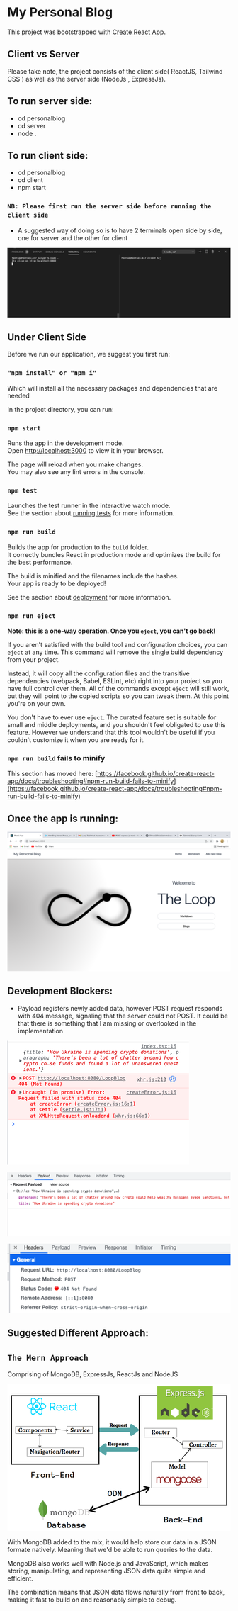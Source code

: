 # My Personal Blog

This project was bootstrapped with [Create React App](https://github.com/facebook/create-react-app).

## Client vs Server

Please take note, the project consists of the client side( ReactJS, Tailwind CSS ) as well as the server side (NodeJs , ExpressJs).

## To run server side:

- cd personalblog
- cd server
- node .

## To run client side:

- cd personalblog
- cd client
- npm start

### `NB: Please first run the server side before running the client side`

- A suggested way of doing so is to have 2 terminals open side by side, one for server and the other for client

![Client Vs Server](/personalblog/client/src/assets/ClientvsServer.png)

## Under Client Side

Before we run our application, we suggest you first run:

### `"npm install" or "npm i"`

Which will install all the necessary packages and dependencies that are needed

In the project directory, you can run:

### `npm start`

Runs the app in the development mode.\
Open [http://localhost:3000](http://localhost:3000) to view it in your browser.

The page will reload when you make changes.\
You may also see any lint errors in the console.

### `npm test`

Launches the test runner in the interactive watch mode.\
See the section about [running tests](https://facebook.github.io/create-react-app/docs/running-tests) for more information.

### `npm run build`

Builds the app for production to the `build` folder.\
It correctly bundles React in production mode and optimizes the build for the best performance.

The build is minified and the filenames include the hashes.\
Your app is ready to be deployed!

See the section about [deployment](https://facebook.github.io/create-react-app/docs/deployment) for more information.

### `npm run eject`

**Note: this is a one-way operation. Once you `eject`, you can't go back!**

If you aren't satisfied with the build tool and configuration choices, you can `eject` at any time. This command will remove the single build dependency from your project.

Instead, it will copy all the configuration files and the transitive dependencies (webpack, Babel, ESLint, etc) right into your project so you have full control over them. All of the commands except `eject` will still work, but they will point to the copied scripts so you can tweak them. At this point you're on your own.

You don't have to ever use `eject`. The curated feature set is suitable for small and middle deployments, and you shouldn't feel obligated to use this feature. However we understand that this tool wouldn't be useful if you couldn't customize it when you are ready for it.

### `npm run build` fails to minify

This section has moved here: [https://facebook.github.io/create-react-app/docs/troubleshooting#npm-run-build-fails-to-minify](https://facebook.github.io/create-react-app/docs/troubleshooting#npm-run-build-fails-to-minify)

## Once the app is running:

![App](/personalblog/client/src/assets/OpeningPage.png)

## Development Blockers:

- Payload registers newly added data, however POST request responds with 404 message, signaling that the server could not POST. It could be that there is something that I am missing or overlooked in the implementation

![Error](/personalblog/client/src/assets/Error.png)

![Payload](/personalblog/client/src/assets/Payload.png)

![Status](/personalblog/client/src/assets/Status.png)

## Suggested Different Approach:

## `The Mern Approach`

Comprising of MongoDB, ExpressJs, ReactJs and NodeJS

![MERN](/personalblog/client/src/assets/MERN.png)

With MongoDB added to the mix, it would help store our data in a JSON formate natively. Meaning that we'd be able to run queries to the data.

MongoDB also works well with Node.js and JavaScript, which makes storing, manipulating, and representing JSON data quite simple and efficient.

The combination means that JSON data flows naturally from front to back, making it fast to build on and reasonably simple to debug.
